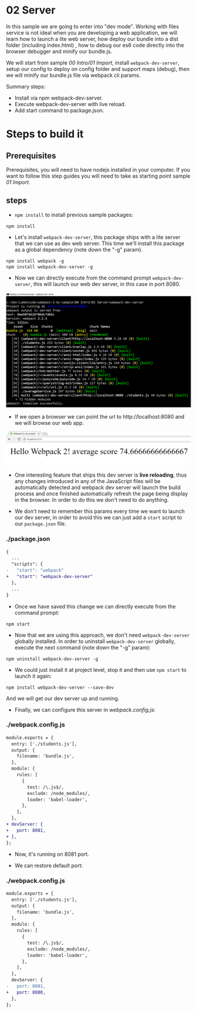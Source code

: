# 02 Server

In this sample we are going to enter into "dev mode". Working with files service
is not ideal when you are developing a web application, we will learn how to launch
a lite web server, how deploy our bundle into a dist folder (including index.html)
, how to debug our es6 code directly into the browser debugger and minify
our bundle.js.

We will start from sample _00 Intro/01 Import_, install `webpack-dev-server`, setup our config
to deploy on config folder and support maps (debug), then we will minify
our bundle.js file via webpack cli params.

Summary steps:
 - Install via npm webpack-dev-server.
 - Execute webpack-dev-server with live reload.
 - Add start command to package.json.

# Steps to build it

## Prerequisites

Prerequisites, you will need to have nodejs installed in your computer. If you want to follow this step guides you will need to take as starting point sample _01 Import_.

## steps

- `npm install` to install previous sample packages:

```
npm install
```

- Let's install `webpack-dev-server`, this package ships with a lite server that we
can use as dev web server. This time we'll install this package as a global dependency (note down the "-g" param).

```
npm install webpack -g
npm install webpack-dev-server -g
```

- Now we can directly execute from the command prompt `webpack-dev-server`, this
will launch our web dev server, in this case in port 8080.

![webpack-dev-server](../../99%20Readme%20Resources/00%20Intro/02%20Server/webpack-dev-server.png)

- If we open a browser we can point the url to http://localhost:8080 and we will browse our web app.

![running webpack 2](../../99%20Readme%20Resources/00%20Intro/02%20Server/result.png)

- One interesting feature that ships this dev server is **live reloading**, thus any changes introduced in any of the JavaScript files will be automatically detected and webpack dev server will launch the build process and once finished automatically refresh the page being display in the browser. In order to do this we don't need to do anything.

- We don't need to remember this params every time we want to launch our dev
server, in order to avoid this we can just add a `start` script to our `package.json` file.

### ./package.json
```diff
{
  ...
  "scripts": {
-   "start": "webpack"
+   "start": "webpack-dev-server"
  },
  ...
}

```

- Once we have saved this change we can directly execute from the command prompt:

```
npm start
```

- Now that we are using this approach, we don't need `webpack-dev-server` globally installed. In order to uninstall `webpack-dev-server` globally, execute the next command (note down the "-g" param):

```
npm uninstall webpack-dev-server -g
```

-  We could just install it at project level, stop it and then use `npm start` to launch it again:

```
npm install webpack-dev-server --save-dev
```

And we will get our dev server up and running.

- Finally, we can configure this server in _webpack.config.js_:

### ./webpack.config.js
```diff
module.exports = {
  entry: ['./students.js'],
  output: {
    filename: 'bundle.js',
  },
  module: {
    rules: [
      {
        test: /\.js$/,
        exclude: /node_modules/,
        loader: 'babel-loader',
      },
    ],
  },
+ devServer: {
+   port: 8081,
+ },
};

```

- Now, it's running on 8081 port.

- We can restore default port:

### ./webpack.config.js
```diff
module.exports = {
  entry: ['./students.js'],
  output: {
    filename: 'bundle.js',
  },
  module: {
    rules: [
      {
        test: /\.js$/,
        exclude: /node_modules/,
        loader: 'babel-loader',
      },
    ],
  },
  devServer: {
-   port: 8081,
+   port: 8080,
  },
};

```
